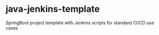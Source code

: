 # java-jenkins-template
SpringBoot project template with Jenkins scripts for standard CI/CD use cases
